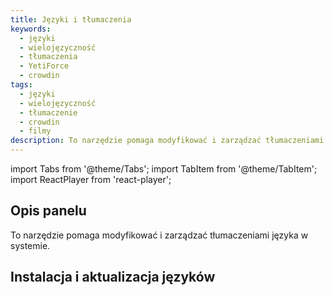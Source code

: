 ```yaml
---
title: Języki i tłumaczenia
keywords:
  - języki
  - wielojęzyczność
  - tłumaczenia
  - YetiForce
  - crowdin
tags:
  - języki
  - wielojęzyczność
  - tłumaczenie
  - crowdin
  - filmy
description: To narzędzie pomaga modyfikować i zarządzać tłumaczeniami języka w systemie.
---
```


import Tabs from '@theme/Tabs';
import TabItem from '@theme/TabItem';
import ReactPlayer from 'react-player';

## Opis panelu

To narzędzie pomaga modyfikować i zarządzać tłumaczeniami języka w systemie.

## Instalacja i aktualizacja języków

<Tabs groupId="Language installation and update">
	<TabItem value="youtube" label="🎬 YouTube">
		<ReactPlayer
			url="https://www.youtube.com/watch?v=55xh8UaLp7I"
			width="100%"
			height="500px"
			controls={true}
		/>
	</TabItem>
	<TabItem value="yetiforce" label="🎥 YetiForce TV">
		<ReactPlayer url="/video/language-installation-update.mp4" width="100%" height="500px" controls={true} />
	</TabItem>
</Tabs>
